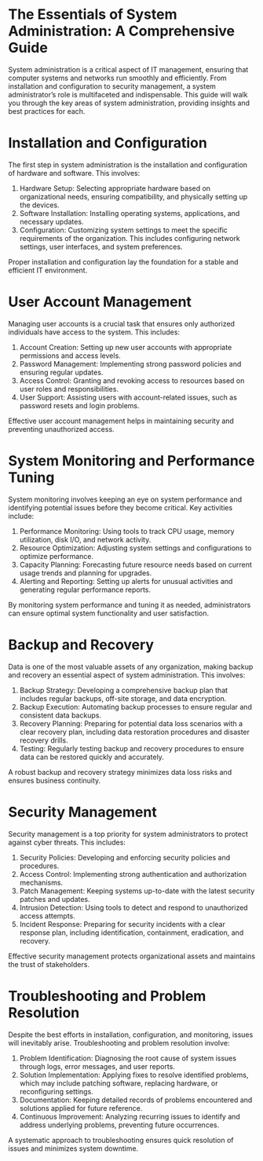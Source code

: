 # The Essentials of System Administration: A Comprehensive Guide

System administration is a critical aspect of IT management, ensuring that computer systems and networks run smoothly and efficiently. From installation and configuration to security management, a system administrator’s role is multifaceted and indispensable. This guide will walk you through the key areas of system administration, providing insights and best practices for each.

#  Installation and Configuration

The first step in system administration is the installation and configuration of hardware and software. This involves:

1. Hardware Setup: Selecting appropriate hardware based on organizational needs, ensuring compatibility, and physically setting up the devices.
2. Software Installation: Installing operating systems, applications, and necessary updates.
3. Configuration: Customizing system settings to meet the specific requirements of the organization. This includes configuring network settings, user interfaces, and system preferences.

Proper installation and configuration lay the foundation for a stable and efficient IT environment.

# User Account Management

Managing user accounts is a crucial task that ensures only authorized individuals have access to the system. This includes:

1. Account Creation: Setting up new user accounts with appropriate permissions and access levels.
2. Password Management: Implementing strong password policies and ensuring regular updates.
3. Access Control: Granting and revoking access to resources based on user roles and responsibilities.
4. User Support: Assisting users with account-related issues, such as password resets and login problems.

Effective user account management helps in maintaining security and preventing unauthorized access.

# System Monitoring and Performance Tuning

System monitoring involves keeping an eye on system performance and identifying potential issues before they become critical. Key activities include:

1. Performance Monitoring: Using tools to track CPU usage, memory utilization, disk I/O, and network activity.
2. Resource Optimization: Adjusting system settings and configurations to optimize performance.
3. Capacity Planning: Forecasting future resource needs based on current usage trends and planning for upgrades.
4. Alerting and Reporting: Setting up alerts for unusual activities and generating regular performance reports.

By monitoring system performance and tuning it as needed, administrators can ensure optimal system functionality and user satisfaction.

# Backup and Recovery

Data is one of the most valuable assets of any organization, making backup and recovery an essential aspect of system administration. This involves:

1. Backup Strategy: Developing a comprehensive backup plan that includes regular backups, off-site storage, and data encryption.
2. Backup Execution: Automating backup processes to ensure regular and consistent data backups.
3. Recovery Planning: Preparing for potential data loss scenarios with a clear recovery plan, including data restoration procedures and disaster recovery drills.
4. Testing: Regularly testing backup and recovery procedures to ensure data can be restored quickly and accurately.

A robust backup and recovery strategy minimizes data loss risks and ensures business continuity.

# Security Management

Security management is a top priority for system administrators to protect against cyber threats. This includes:

1. Security Policies: Developing and enforcing security policies and procedures.
2. Access Control: Implementing strong authentication and authorization mechanisms.
3. Patch Management: Keeping systems up-to-date with the latest security patches and updates.
4. Intrusion Detection: Using tools to detect and respond to unauthorized access attempts.
5. Incident Response: Preparing for security incidents with a clear response plan, including identification, containment, eradication, and recovery.

Effective security management protects organizational assets and maintains the trust of stakeholders.

# Troubleshooting and Problem Resolution

Despite the best efforts in installation, configuration, and monitoring, issues will inevitably arise. Troubleshooting and problem resolution involve:

1. Problem Identification: Diagnosing the root cause of system issues through logs, error messages, and user reports.
2. Solution Implementation: Applying fixes to resolve identified problems, which may include patching software, replacing hardware, or reconfiguring settings.
3. Documentation: Keeping detailed records of problems encountered and solutions applied for future reference.
4. Continuous Improvement: Analyzing recurring issues to identify and address underlying problems, preventing future occurrences.

A systematic approach to troubleshooting ensures quick resolution of issues and minimizes system downtime.


